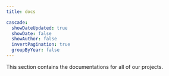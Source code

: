 ```yaml
---
title: docs

cascade:
  showDateUpdated: true
  showDate: false
  showAuthor: false
  invertPagination: true
  groupByYear: false
---
```


This section contains the documentations for all of our projects.